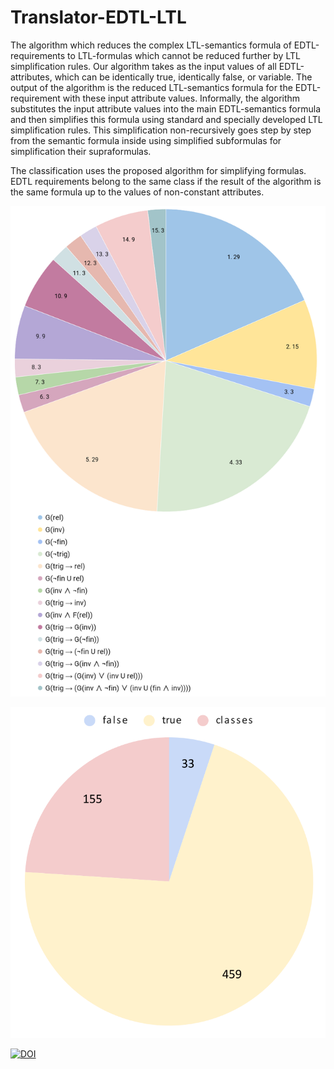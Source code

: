 # Translator-EDTL-LTL

The algorithm which reduces the complex LTL-semantics formula of EDTL-requirements to LTL-formulas which cannot be reduced further by LTL simplification rules. Our algorithm takes as the input values of all EDTL-attributes, which can be identically true, identically false, or variable. The output of the algorithm is the reduced LTL-semantics formula for the EDTL-requirement with these input attribute values. Informally, the algorithm substitutes the input attribute values into the main EDTL-semantics formula and then simplifies this formula using standard and specially developed LTL simplification rules. This simplification non-recursively goes step by step from the semantic formula inside using simplified subformulas for simplification their supraformulas.

The classification uses the proposed algorithm for simplifying formulas. EDTL requirements belong to the same class if the result of the algorithm is the same formula up to the values of non-constant attributes.

![Classification](Classification.png)

![Classification](chart2.png)

[![DOI](https://zenodo.org/badge/459495007.svg)](https://zenodo.org/badge/latestdoi/459495007)
